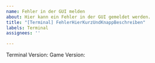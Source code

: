 ```yaml
---
name: Fehler in der GUI melden
about: Hier kann ein Fehler in der GUI gemeldet werden.
title: "[Terminal] FehlerHierKurzUndKnappBeschreiben"
labels: Terminal
assignees: ''

---
```


<!-- Bitte ersetze **FehlerHierKurzUndKnappBeschreiben** im Titel gegen eine kurze Beschreibung austauschen
<!-- Bitte Beschreibe den Fehler -->

<!-- Bitte ergänzen die Version -->
Terminal Version: 
Game Version: 

